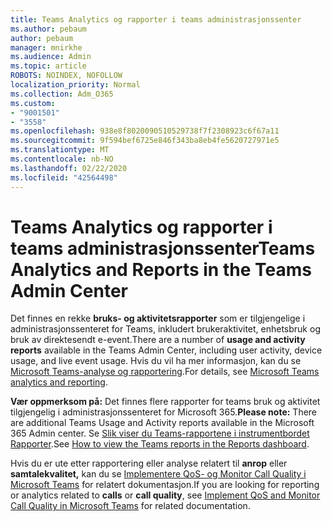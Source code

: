 ```yaml
---
title: Teams Analytics og rapporter i teams administrasjonssenter
ms.author: pebaum
author: pebaum
manager: mnirkhe
ms.audience: Admin
ms.topic: article
ROBOTS: NOINDEX, NOFOLLOW
localization_priority: Normal
ms.collection: Adm_O365
ms.custom:
- "9001501"
- "3558"
ms.openlocfilehash: 938e8f8020090510529738f7f2308923c6f67a11
ms.sourcegitcommit: 9f594bef6725e846f343ba8eb4fe5620727971e5
ms.translationtype: MT
ms.contentlocale: nb-NO
ms.lasthandoff: 02/22/2020
ms.locfileid: "42564498"
---
```

# <a name="teams-analytics-and-reports-in-the-teams-admin-center"></a><span data-ttu-id="811ed-102">Teams Analytics og rapporter i teams administrasjonssenter</span><span class="sxs-lookup"><span data-stu-id="811ed-102">Teams Analytics and Reports in the Teams Admin Center</span></span>

<span data-ttu-id="811ed-103">Det finnes en rekke **bruks- og aktivitetsrapporter** som er tilgjengelige i administrasjonssenteret for Teams, inkludert brukeraktivitet, enhetsbruk og bruk av direktesendt e-event.</span><span class="sxs-lookup"><span data-stu-id="811ed-103">There are a number of **usage and activity reports** available in the Teams Admin Center, including user activity, device usage, and live event usage.</span></span> <span data-ttu-id="811ed-104">Hvis du vil ha mer informasjon, kan du se [Microsoft Teams-analyse og rapportering](https://docs.microsoft.com/microsoftteams/teams-analytics-and-reports/teams-reporting-reference).</span><span class="sxs-lookup"><span data-stu-id="811ed-104">For details, see [Microsoft Teams analytics and reporting](https://docs.microsoft.com/microsoftteams/teams-analytics-and-reports/teams-reporting-reference).</span></span>

<span data-ttu-id="811ed-105">**Vær oppmerksom på:** Det finnes flere rapporter for teams bruk og aktivitet tilgjengelig i administrasjonssenteret for Microsoft 365.</span><span class="sxs-lookup"><span data-stu-id="811ed-105">**Please note:** There are additional Teams Usage and Activity reports available in the Microsoft 365 Admin center.</span></span> <span data-ttu-id="811ed-106">Se [Slik viser du Teams-rapportene i instrumentbordet Rapporter](https://docs.microsoft.com/microsoftteams/teams-activity-reports#how-to-view-the-teams-reports-in-the-reports-dashboard).</span><span class="sxs-lookup"><span data-stu-id="811ed-106">See [How to view the Teams reports in the Reports dashboard](https://docs.microsoft.com/microsoftteams/teams-activity-reports#how-to-view-the-teams-reports-in-the-reports-dashboard).</span></span>

<span data-ttu-id="811ed-107">Hvis du er ute etter rapportering eller analyse relatert til **anrop** eller **samtalekvalitet,** kan du se [Implementere QoS- og Monitor Call Quality i Microsoft Teams](https://docs.microsoft.com/microsoftteams/monitor-call-quality-qos) for relatert dokumentasjon.</span><span class="sxs-lookup"><span data-stu-id="811ed-107">If you are looking for reporting or analytics related to **calls** or **call quality**, see [Implement QoS and Monitor Call Quality in Microsoft Teams](https://docs.microsoft.com/microsoftteams/monitor-call-quality-qos) for related documentation.</span></span>

